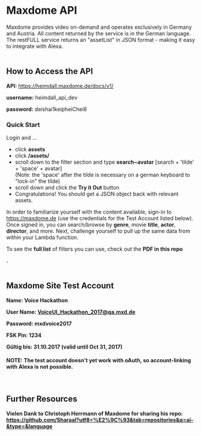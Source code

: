# Maxdome API
Maxdome provides video on-demand and operates exclusively in Germany and Austria. All content returned by the service is in the German language. The restFULL service returns an "assetList" in JSON format - making it easy to integrate with Alexa.
<br>
<br>
## How to Access the API 

<b>API:</b> https://heimdall.maxdome.de/docs/v1/

<b>username:</b> heimdall_api_dev

<b>password:</b> deishai1keipheiChei8

### Quick Start

Login and ...
<ul>
<li>click <b>assets</b></li>
<li>click <b>/assets/</b></li>
<li>scroll down to the filter section and type <b>search~avatar</b> [search + 'tilde' + 'space' + avatar]<br>
(Note: the 'space' after the tilde is necessary on a german keyboard to "lock-in" the tilde)</li>
<li>scroll down and click the <b>Try it Out</b> button</li>
<li>Congratulations! You should get a JSON object back with relevant assets.
</ul>

In order to familiarize yourself with the content available, sign-in to https://maxdome.de (use the credentials for the Test Account listed below). Once signed in, you can search/browse by <b>genre</b>, movie <b>title</b>, <b>actor</b>, <b>director</b>, and more. Next, challenge yourself to pull up the same data from within your Lambda function. 

To see the <b>full list</b> of filters you can use, check out the <b>PDF in this repo</p>.
<br><br>

## Maxdome Site Test Account 
<b>Name:</b> Voice Hackathon

<b>User Name:</b> VoiceUI_Hackathon_2017@qa.mxd.de

<b>Password:</b> mxdvoice2017

<b>FSK Pin:</b> 1234

<b>Gültig bis:</b> 31.10.2017 (valid until Oct 31, 2017)

#### NOTE: The test account doesn't yet work with oAuth, so account-linking with Alexa is not possible.
<br>

## Further Resources
Vielen Dank to Christoph Herrmann of Maxdome for sharing his repo:<br>
https://github.com/Sharaal?utf8=%E2%9C%93&tab=repositories&q=ai-&type=&language
